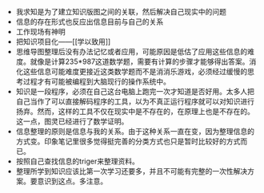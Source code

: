 - 我求知是为了建立知识版图之间的关联，然后解决自己现实中的问题
- 信息的存在形式也反应出信息目前与自己的关系
- 工作现场有神明
- 把知识项目化——[[学以致用]]
- 思维导图整理后没有办法记忆或者应用，可能原因是低估了应用这些信息的难度。就像是计算235*987这道数学题，需要有计算的步骤才能够得出答案。消化这些信息可能难度更接近这类数学题而不是消消乐游戏，必须经过缓慢的思考过程才有可能被编程到大脑现行的操作系统中。
- 知识是一段程序，必须在自己这台电脑上跑完一次才知道是否好用。太多人把自己当作了可以直接解码程序的工具，以为不真正运行程序就可以对知识进行扬弃。然而，这样的工具不仅在现实中是不存在的，在原理上也是不存在的。这一点，图灵已经进行了数学证明。
- 信息整理的原则是信息与我的关系。由于这种关系一直在变，因为整理信息的方式变。印象笔记里很多觉得挺完善的分类方式也只是暂时比较好的方式而已。
- 按照自己查找信息的triger来整理资料。
- 整理所学到知识应该比第一次学习还要多，并且不可能有完整的一次性解决方案。要意识到这点。多注意。
